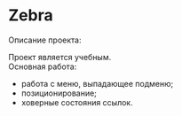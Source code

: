 # Zebra
Описание проекта: 

Проект является учебным.   
Основная работа: 
- работа с меню, выпадающее подменю;
- позиционирование;
- ховерные состояния ссылок.
